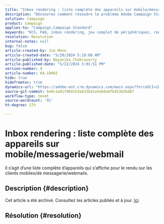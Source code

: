 ```yaml
---
title: "Inbox rendering : liste complète des appareils sur mobile/messagerie/webmail"
description: "Découvrez comment résoudre le problème Adobe Campaign Standard où la liste des périphériques s’affiche pour le rendu sur les clients mobiles/de messagerie/webmails."
solution: Campaign
product: Campaign
applies-to: "Campaign,Campaign Standard"
keywords: "KCS, FAQ, inbox rendering, jeu complet de périphériques, rendu sur, mobile, client de messagerie, webmail, ACS, AC, Adobe Campaign, Adobe Campaign Standard"
resolution: Resolution
internal-notes: null
bug: false
article-created-by: Jim Menn
article-created-date: "5/20/2024 5:10:08 AM"
article-published-by: Nayanika Chakravarty
article-published-date: "5/22/2024 3:01:51 PM"
version-number: 4
article-number: KA-19462
hide: true
hidefromtoc: true
dynamics-url: "https://adobe-ent.crm.dynamics.com/main.aspx?forceUCI=1&pagetype=entityrecord&etn=knowledgearticle&id=26b95038-6716-ef11-9f8a-6045bd006268"
source-git-commit: 6e9c1a91f069153e633bd1a5eb8a8fb45363bd87
workflow-type: tm+mt
source-wordcount: '91'
ht-degree: 17%

---
```


# Inbox rendering : liste complète des appareils sur mobile/messagerie/webmail


Il s’agit d’une liste complète d’appareils qui s’affiche pour le rendu sur les clients mobiles/de messagerie/webmails.

## Description {#description}

Cet article a été archivé. Consultez les articles publiés et à jour. [Ici](https://experienceleague.adobe.com/search.html?lang=fr#sort=relevancy)

## Résolution {#resolution}

